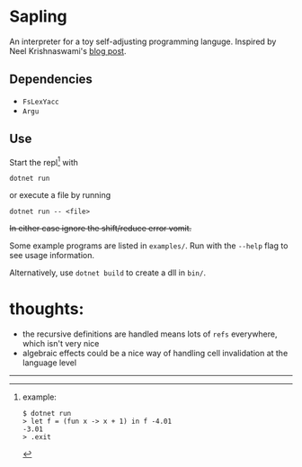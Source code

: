 # Sapling

An interpreter for a toy self-adjusting programming languge.
Inspired by Neel Krishnaswami's [blog post](https://semantic-domain.blogspot.com/2015/07/how-to-implement-spreadsheet.html).

## Dependencies

- `FsLexYacc`
- `Argu`

## Use

Start the repl[^1] with

```
dotnet run
```

or execute a file by running

```
dotnet run -- <file>
```

~~In either case ignore the shift/reduce error vomit.~~

Some example programs are listed in `examples/`.
Run with the `--help` flag to see usage information.

Alternatively, use `dotnet build` to create a dll in `bin/`.

# thoughts:

- the recursive definitions are handled means lots of `refs` everywhere, which isn't very nice
- algebraic effects could be a nice way of handling cell invalidation at the language level

---

[^1]: example:

    ```
    $ dotnet run
    > let f = (fun x -> x + 1) in f -4.01
    -3.01
    > .exit
    ```
